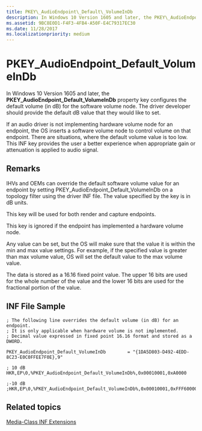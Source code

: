 ```yaml
---
title: PKEY\_AudioEndpoint\_Default\_VolumeInDb
description: In Windows 10 Version 1605 and later, the PKEY\_AudioEndpoint\_Default\_VolumeInDb property key configures the default volume (in dB) for the software volume node.
ms.assetid: 9BC8E0D1-F4F3-4FB4-A50F-E4C79317EC30
ms.date: 11/28/2017
ms.localizationpriority: medium
---
```


# PKEY\_AudioEndpoint\_Default\_VolumeInDb


In Windows 10 Version 1605 and later, the **PKEY\_AudioEndpoint\_Default\_VolumeInDb** property key configures the default volume (in dB) for the software volume node. The driver developer should provide the default dB value that they would like to set.

If an audio driver is not implementing hardware volume node for an endpoint, the OS inserts a software volume node to control volume on that endpoint. There are situations, where the default volume value is too low. This INF key provides the user a better experience when appropriate gain or attenuation is applied to audio signal.

## <span id="Remarks"></span><span id="remarks"></span><span id="REMARKS"></span>Remarks


IHVs and OEMs can override the default software volume value for an endpoint by setting PKEY\_AudioEndpoint\_Default\_VolumeInDb on a topology filter using the driver INF file. The value specified by the key is in dB units.

This key will be used for both render and capture endpoints.

This key is ignored if the endpoint has implemented a hardware volume node.

Any value can be set, but the OS will make sure that the value it is within the min and max value settings. For example, if the specified value is greater than max volume value, OS will set the default value to the max volume value.

The data is stored as a 16.16 fixed point value. The upper 16 bits are used for the whole number of the value and the lower 16 bits are used for the fractional portion of the value.

## <span id="INF_File_Sample"></span><span id="inf_file_sample"></span><span id="INF_FILE_SAMPLE"></span>INF File Sample


```inf
; The following line overrides the default volume (in dB) for an endpoint. 
; It is only applicable when hardware volume is not implemented. 
; Decimal value expressed in fixed point 16.16 format and stored as a DWORD. 

PKEY_AudioEndpoint_Default_VolumeInDb        = "{1DA5D803-D492-4EDD-8C23-E0C0FFEE7F0E},9" 

; 10 dB 
HKR,EP\0,%PKEY_AudioEndpoint_Default_VolumeInDb%,0x00010001,0xA0000 

;-10 dB 
;HKR,EP\0,%PKEY_AudioEndpoint_Default_VolumeInDb%,0x00010001,0xFFF60000
```

## <span id="related_topics"></span>Related topics


[Media-Class INF Extensions](media-class-inf-extensions.md)

 

 







